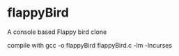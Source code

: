 # flappyBird
A console based Flappy bird clone

compile with 
gcc -o flappyBird flappyBird.c -lm -lncurses
